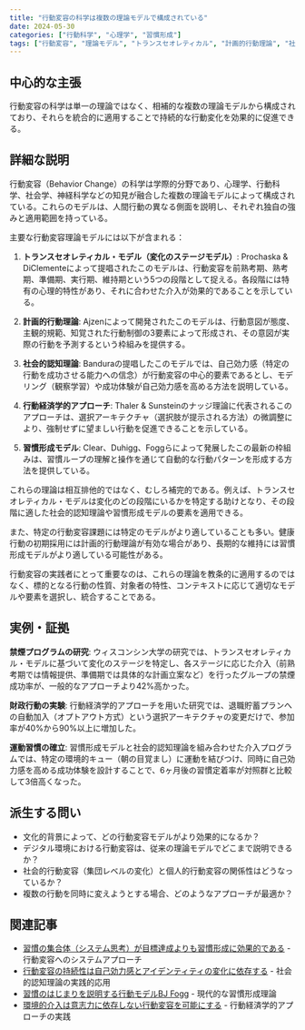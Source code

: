 ```yaml
---
title: "行動変容の科学は複数の理論モデルで構成されている"
date: 2024-05-30
categories: ["行動科学", "心理学", "習慣形成"]
tags: ["行動変容", "理論モデル", "トランスセオレティカル", "計画的行動理論", "社会的認知理論", "行動経済学", "ナッジ理論"]
---
```


## 中心的な主張

行動変容の科学は単一の理論ではなく、相補的な複数の理論モデルから構成されており、それらを統合的に適用することで持続的な行動変化を効果的に促進できる。

## 詳細な説明

行動変容（Behavior Change）の科学は学際的分野であり、心理学、行動科学、社会学、神経科学などの知見が融合した複数の理論モデルによって構成されている。これらのモデルは、人間行動の異なる側面を説明し、それぞれ独自の強みと適用範囲を持っている。

主要な行動変容理論モデルには以下が含まれる：

1. **トランスセオレティカル・モデル（変化のステージモデル）**: Prochaska & DiClementeによって提唱されたこのモデルは、行動変容を前熟考期、熟考期、準備期、実行期、維持期という5つの段階として捉える。各段階には特有の心理的特性があり、それに合わせた介入が効果的であることを示している。

2. **計画的行動理論**: Ajzenによって開発されたこのモデルは、行動意図が態度、主観的規範、知覚された行動制御の3要素によって形成され、その意図が実際の行動を予測するという枠組みを提供する。

3. **社会的認知理論**: Banduraの提唱したこのモデルでは、自己効力感（特定の行動を成功させる能力への信念）が行動変容の中心的要素であるとし、モデリング（観察学習）や成功体験が自己効力感を高める方法を説明している。

4. **行動経済学的アプローチ**: Thaler & Sunsteinのナッジ理論に代表されるこのアプローチは、選択アーキテクチャ（選択肢が提示される方法）の微調整により、強制せずに望ましい行動を促進できることを示している。

5. **習慣形成モデル**: Clear、Duhigg、Foggらによって発展したこの最新の枠組みは、習慣ループの理解と操作を通じて自動的な行動パターンを形成する方法を提供している。

これらの理論は相互排他的ではなく、むしろ補完的である。例えば、トランスセオレティカル・モデルは変化のどの段階にいるかを特定する助けとなり、その段階に適した社会的認知理論や習慣形成モデルの要素を適用できる。

また、特定の行動変容課題には特定のモデルがより適していることも多い。健康行動の初期採用には計画的行動理論が有効な場合があり、長期的な維持には習慣形成モデルがより適している可能性がある。

行動変容の実践者にとって重要なのは、これらの理論を教条的に適用するのではなく、標的となる行動の性質、対象者の特性、コンテキストに応じて適切なモデルや要素を選択し、統合することである。

## 実例・証拠

**禁煙プログラムの研究**: ウィスコンシン大学の研究では、トランスセオレティカル・モデルに基づいて変化のステージを特定し、各ステージに応じた介入（前熟考期では情報提供、準備期では具体的な計画立案など）を行ったグループの禁煙成功率が、一般的なアプローチより42%高かった。

**財政行動の実験**: 行動経済学的アプローチを用いた研究では、退職貯蓄プランへの自動加入（オプトアウト方式）という選択アーキテクチャの変更だけで、参加率が40%から90%以上に増加した。

**運動習慣の確立**: 習慣形成モデルと社会的認知理論を組み合わせた介入プログラムでは、特定の環境的キュー（朝の目覚まし）に運動を結びつけ、同時に自己効力感を高める成功体験を設計することで、6ヶ月後の習慣定着率が対照群と比較して3倍高くなった。

## 派生する問い

- 文化的背景によって、どの行動変容モデルがより効果的になるか？
- デジタル環境における行動変容は、従来の理論モデルでどこまで説明できるか？
- 社会的行動変容（集団レベルの変化）と個人的行動変容の関係性はどうなっているか？
- 複数の行動を同時に変えようとする場合、どのようなアプローチが最適か？

## 関連記事

- [習慣の集合体（システム思考）が目標達成よりも習慣形成に効果的である](/blog/2023-06-14-systems-vs-goals/) - 行動変容へのシステムアプローチ
- [行動変容の持続性は自己効力感とアイデンティティの変化に依存する](/blog/2024-02-16-self-efficacy-identity/) - 社会的認知理論の実践的応用
- [習慣のはじまりを説明する行動モデルBJ Fogg](/blog/2023-11-22-bj-fogg-behavior-model/) - 現代的な習慣形成理論
- [環境的介入は意志力に依存しない行動変容を可能にする](/blog/2023-03-25-environmental-intervention/) - 行動経済学的アプローチの実践